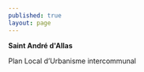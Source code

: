 ```yaml
---
published: true
layout: page
---
```


**Saint André d'Allas**

Plan Local d’Urbanisme intercommunal
